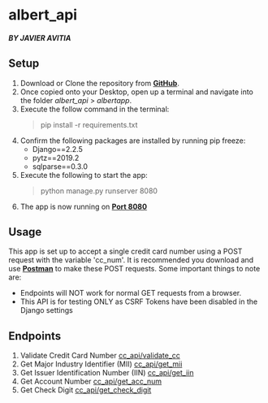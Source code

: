 # albert_api
##### BY JAVIER AVITIA

## Setup
1. Download or Clone the repository from **[GitHub][gh]**.
2. Once copied onto your Desktop, open up a terminal and navigate into the folder *albert_api* > *albertapp*.
3. Execute the follow command in the terminal:
	> pip install -r requirements.txt
4. Confirm the following packages are installed by running pip freeze:
	- Django==2.2.5
	- pytz==2019.2
	- sqlparse==0.3.0
5. Execute the following to start the app:
	> python manage.py runserver 8080
6. The app is now running on **[Port 8080][8080]**

## Usage
This app is set up to accept a single credit card number using a POST request with the variable 'cc_num'. It is recommended you download and use **[Postman][post]** to make these POST requests. Some important things to note are:

- Endpoints will NOT work for normal GET requests from a browser.
- This API is for testing ONLY as CSRF Tokens have been disabled in the Django settings
	
## Endpoints
1. Validate Credit Card Number [cc_api/validate_cc][val]
2. Get Major Industry Identifier (MII) [cc_api/get_mii][mii]
3. Get Issuer Identification Number (IIN) [cc_api/get_iin][iin]
4. Get Account Number [cc_api/get_acc_num][acc]
5. Get Check Digit [cc_api/get_check_digit][check]

[gh]: https://github.com/JavierAvitia/albert_api "Click here!"
[8080]: http://127.0.0.1:8080/ "Albert API (click to open)"
[val]: http://127.0.0.1:8080/cc_api/validate_cc "Validate Credit Card"
[mii]: http://127.0.0.1:8080/cc_api/get_mii "Get MII"
[iin]: http://127.0.0.1:8080/cc_api/get_iin "Get IIN"
[acc]: http://127.0.0.1:8080/cc_api/get_acc_num "Get Account Number"
[check]: http://127.0.0.1:8080/cc_api/get_check_digit "Get Check Digit"
[post]: https://www.getpostman.com/ "The Collaboration Platform for API Development"
